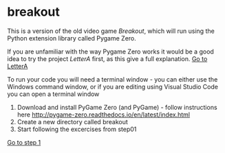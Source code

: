 # breakout

This is a version of the old video game *Breakout*, which will run using the Python extension library called Pygame Zero.

If you are unfamiliar with the way Pygame Zero works it would be a good idea to try the project *LetterA* first, as this give a full explanation. [Go to LetterA](../LetterA)

To run your code you will need a terminal window - you can either use the Windows command window, or if you are editing using Visual Studio Code you can open a terminal window 

1. Download and install PyGame Zero (and PyGame) - follow instructions here http://pygame-zero.readthedocs.io/en/latest/index.html
2. Create a new directory called breakout
3. Start following the excercises from step01

[Go to step 1](step01-screen_and_ball)
